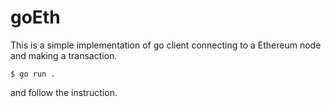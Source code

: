# goEth
This is a simple implementation of go client connecting to a Ethereum node and making a transaction.

`$ go run .`

and follow the instruction.
